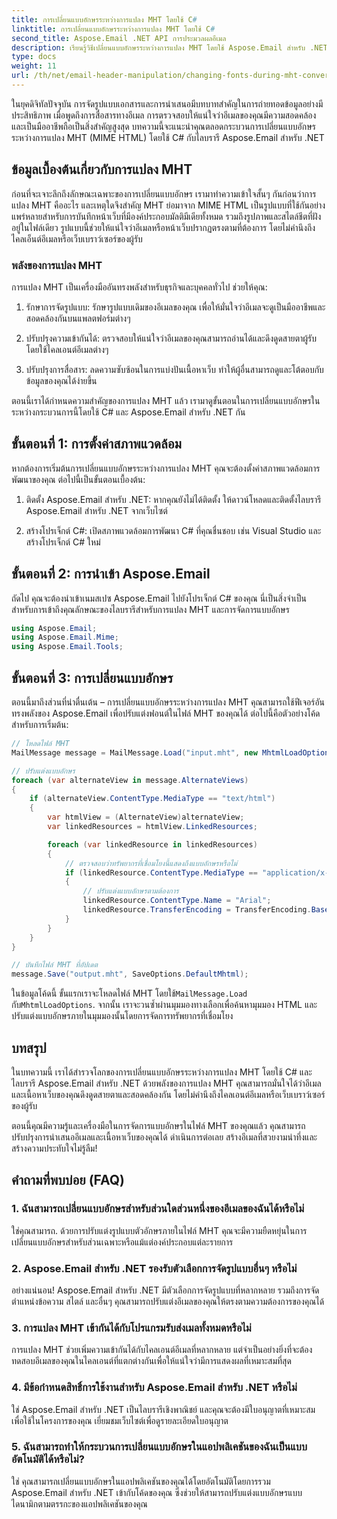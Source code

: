 ```yaml
---
title: การเปลี่ยนแบบอักษรระหว่างการแปลง MHT โดยใช้ C#
linktitle: การเปลี่ยนแบบอักษรระหว่างการแปลง MHT โดยใช้ C#
second_title: Aspose.Email .NET API การประมวลผลอีเมล
description: เรียนรู้วิธีเปลี่ยนแบบอักษรระหว่างการแปลง MHT โดยใช้ Aspose.Email สำหรับ .NET คำแนะนำทีละขั้นตอนพร้อมซอร์สโค้ด เหมาะสำหรับการเก็บถาวรอีเมลและการจัดการเอกสาร
type: docs
weight: 11
url: /th/net/email-header-manipulation/changing-fonts-during-mht-conversion-using-csharp/
---
```


ในยุคดิจิทัลปัจจุบัน การจัดรูปแบบเอกสารและการนำเสนอมีบทบาทสำคัญในการถ่ายทอดข้อมูลอย่างมีประสิทธิภาพ เมื่อพูดถึงการสื่อสารทางอีเมล การตรวจสอบให้แน่ใจว่าอีเมลของคุณมีความสอดคล้องและเป็นมืออาชีพถือเป็นสิ่งสำคัญสูงสุด บทความนี้จะแนะนำคุณตลอดกระบวนการเปลี่ยนแบบอักษรระหว่างการแปลง MHT (MIME HTML) โดยใช้ C# กับไลบรารี Aspose.Email สำหรับ .NET

## ข้อมูลเบื้องต้นเกี่ยวกับการแปลง MHT

ก่อนที่จะเจาะลึกถึงลักษณะเฉพาะของการเปลี่ยนแบบอักษร เรามาทำความเข้าใจสั้นๆ กันก่อนว่าการแปลง MHT คืออะไร และเหตุใดจึงสำคัญ MHT ย่อมาจาก MIME HTML เป็นรูปแบบที่ใช้กันอย่างแพร่หลายสำหรับการบันทึกหน้าเว็บที่มีองค์ประกอบมัลติมีเดียทั้งหมด รวมถึงรูปภาพและสไตล์ชีตที่ฝังอยู่ในไฟล์เดียว รูปแบบนี้ช่วยให้แน่ใจว่าอีเมลหรือหน้าเว็บปรากฏตรงตามที่ต้องการ โดยไม่คำนึงถึงไคลเอ็นต์อีเมลหรือเว็บเบราว์เซอร์ของผู้รับ

### พลังของการแปลง MHT

การแปลง MHT เป็นเครื่องมืออันทรงพลังสำหรับธุรกิจและบุคคลทั่วไป ช่วยให้คุณ:

1. รักษาการจัดรูปแบบ: รักษารูปแบบเดิมของอีเมลของคุณ เพื่อให้มั่นใจว่าอีเมลจะดูเป็นมืออาชีพและสอดคล้องกันบนแพลตฟอร์มต่างๆ

2. ปรับปรุงความเข้ากันได้: ตรวจสอบให้แน่ใจว่าอีเมลของคุณสามารถอ่านได้และดึงดูดสายตาผู้รับโดยใช้ไคลเอนต์อีเมลต่างๆ

3. ปรับปรุงการสื่อสาร: ลดความซับซ้อนในการแบ่งปันเนื้อหาเว็บ ทำให้ผู้อื่นสามารถดูและโต้ตอบกับข้อมูลของคุณได้ง่ายขึ้น

ตอนนี้เราได้กำหนดความสำคัญของการแปลง MHT แล้ว เรามาดูขั้นตอนในการเปลี่ยนแบบอักษรในระหว่างกระบวนการนี้โดยใช้ C# และ Aspose.Email สำหรับ .NET กัน

## ขั้นตอนที่ 1: การตั้งค่าสภาพแวดล้อม

หากต้องการเริ่มต้นการเปลี่ยนแบบอักษรระหว่างการแปลง MHT คุณจะต้องตั้งค่าสภาพแวดล้อมการพัฒนาของคุณ ต่อไปนี้เป็นขั้นตอนเบื้องต้น:

1. ติดตั้ง Aspose.Email สำหรับ .NET: หากคุณยังไม่ได้ติดตั้ง ให้ดาวน์โหลดและติดตั้งไลบรารี Aspose.Email สำหรับ .NET จากเว็บไซต์

2. สร้างโปรเจ็กต์ C#: เปิดสภาพแวดล้อมการพัฒนา C# ที่คุณชื่นชอบ เช่น Visual Studio และสร้างโปรเจ็กต์ C# ใหม่

## ขั้นตอนที่ 2: การนำเข้า Aspose.Email

ถัดไป คุณจะต้องนำเข้าเนมสเปซ Aspose.Email ไปยังโปรเจ็กต์ C# ของคุณ นี่เป็นสิ่งจำเป็นสำหรับการเข้าถึงคุณลักษณะของไลบรารีสำหรับการแปลง MHT และการจัดการแบบอักษร

```csharp
using Aspose.Email;
using Aspose.Email.Mime;
using Aspose.Email.Tools;
```

## ขั้นตอนที่ 3: การเปลี่ยนแบบอักษร

ตอนนี้มาถึงส่วนที่น่าตื่นเต้น – การเปลี่ยนแบบอักษรระหว่างการแปลง MHT คุณสามารถใช้ฟีเจอร์อันทรงพลังของ Aspose.Email เพื่อปรับแต่งฟอนต์ในไฟล์ MHT ของคุณได้ ต่อไปนี้คือตัวอย่างโค้ดสำหรับการเริ่มต้น:

```csharp
// โหลดไฟล์ MHT
MailMessage message = MailMessage.Load("input.mht", new MhtmlLoadOptions());

// ปรับแต่งแบบอักษร
foreach (var alternateView in message.AlternateViews)
{
    if (alternateView.ContentType.MediaType == "text/html")
    {
        var htmlView = (AlternateView)alternateView;
        var linkedResources = htmlView.LinkedResources;

        foreach (var linkedResource in linkedResources)
        {
            // ตรวจสอบว่าทรัพยากรที่เชื่อมโยงนี้แสดงถึงแบบอักษรหรือไม่
            if (linkedResource.ContentType.MediaType == "application/x-font-ttf")
            {
                // ปรับแต่งแบบอักษรตามต้องการ
                linkedResource.ContentType.Name = "Arial";
                linkedResource.TransferEncoding = TransferEncoding.Base64;
            }
        }
    }
}

// บันทึกไฟล์ MHT ที่อัปเดต
message.Save("output.mht", SaveOptions.DefaultMhtml);
```

 ในข้อมูลโค้ดนี้ ขั้นแรกเราจะโหลดไฟล์ MHT โดยใช้`MailMessage.Load` กับ`MhtmlLoadOptions`. จากนั้น เราจะวนซ้ำผ่านมุมมองทางเลือกเพื่อค้นหามุมมอง HTML และปรับแต่งแบบอักษรภายในมุมมองนั้นโดยการจัดการทรัพยากรที่เชื่อมโยง

## บทสรุป

ในบทความนี้ เราได้สำรวจโลกของการเปลี่ยนแบบอักษรระหว่างการแปลง MHT โดยใช้ C# และไลบรารี Aspose.Email สำหรับ .NET ด้วยพลังของการแปลง MHT คุณสามารถมั่นใจได้ว่าอีเมลและเนื้อหาเว็บของคุณดึงดูดสายตาและสอดคล้องกัน โดยไม่คำนึงถึงไคลเอนต์อีเมลหรือเว็บเบราว์เซอร์ของผู้รับ

ตอนนี้คุณมีความรู้และเครื่องมือในการจัดการแบบอักษรในไฟล์ MHT ของคุณแล้ว คุณสามารถปรับปรุงการนำเสนออีเมลและเนื้อหาเว็บของคุณได้ ดำเนินการต่อเลย สร้างอีเมลที่สวยงามน่าทึ่งและสร้างความประทับใจไม่รู้ลืม!

## คำถามที่พบบ่อย (FAQ)

### 1. ฉันสามารถเปลี่ยนแบบอักษรสำหรับส่วนใดส่วนหนึ่งของอีเมลของฉันได้หรือไม่

   ใช่คุณสามารถ. ด้วยการปรับแต่งรูปแบบตัวอักษรภายในไฟล์ MHT คุณจะมีความยืดหยุ่นในการเปลี่ยนแบบอักษรสำหรับส่วนเฉพาะหรือแม้แต่องค์ประกอบแต่ละรายการ

### 2. Aspose.Email สำหรับ .NET รองรับตัวเลือกการจัดรูปแบบอื่นๆ หรือไม่

   อย่างแน่นอน! Aspose.Email สำหรับ .NET มีตัวเลือกการจัดรูปแบบที่หลากหลาย รวมถึงการจัดตำแหน่งข้อความ สไตล์ และอื่นๆ คุณสามารถปรับแต่งอีเมลของคุณให้ตรงตามความต้องการของคุณได้

### 3. การแปลง MHT เข้ากันได้กับโปรแกรมรับส่งเมลทั้งหมดหรือไม่

   การแปลง MHT ช่วยเพิ่มความเข้ากันได้กับไคลเอนต์อีเมลที่หลากหลาย แต่จำเป็นอย่างยิ่งที่จะต้องทดสอบอีเมลของคุณในไคลเอนต์ที่แตกต่างกันเพื่อให้แน่ใจว่ามีการแสดงผลที่เหมาะสมที่สุด

### 4. มีข้อกำหนดสิทธิ์การใช้งานสำหรับ Aspose.Email สำหรับ .NET หรือไม่

   ใช่ Aspose.Email สำหรับ .NET เป็นไลบรารีเชิงพาณิชย์ และคุณจะต้องมีใบอนุญาตที่เหมาะสมเพื่อใช้ในโครงการของคุณ เยี่ยมชมเว็บไซต์เพื่อดูรายละเอียดใบอนุญาต

### 5. ฉันสามารถทำให้กระบวนการเปลี่ยนแบบอักษรในแอปพลิเคชันของฉันเป็นแบบอัตโนมัติได้หรือไม่?

   ใช่ คุณสามารถเปลี่ยนแบบอักษรในแอปพลิเคชันของคุณได้โดยอัตโนมัติโดยการรวม Aspose.Email สำหรับ .NET เข้ากับโค้ดของคุณ ซึ่งช่วยให้สามารถปรับแต่งแบบอักษรแบบไดนามิกตามตรรกะของแอปพลิเคชันของคุณ